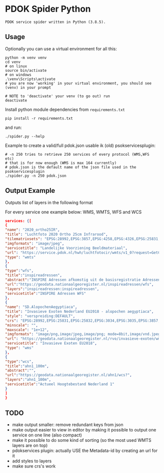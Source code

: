 # PDOK Spider Python

    PDOK service spider written in Python (3.8.5).

## Usage

Optionally you can use a virtual environment for all this:

```
python -m venv venv
cd venv
# on linux
source bin/activate
# on windows
.\venv\Scripts\activate
# you are now 'working' in your virtual environment, you should see (venv) in your prompt

# NOTE to 'deactivate' your venv (to go out) run
deactivate
```

Install python module dependencies from `requirements.txt` 

```
pip install -r requirements.txt
```

and run:

```
./spider.py --help
```

Example to create a valid/full pdok.json usable ik (old) psokservicesplugin:

```
# -n 250 tries to retrieve 250 services of every protocol (WMS,WFS etc) 
# that is for now enough (WMS is max 164 currently)
# pdok.json is the default name of the json file used in the psokservicesplugin
./spider.py -n 250 pdok.json
```

## Output Example

Outputs list of layers in the following format

For every service one example below: WMS, WMTS, WFS and WCS

```json
services: {[
{
"name": "2020_ortho25IR",
"title": "Luchtfoto 2020 Ortho 25cm Infrarood",
"tilematrixsets": "EPSG:28992,EPSG:3857,EPSG:4258,EPSG:4326,EPSG:25831,EPSG:25832,OGC:1.0:GoogleMapsCompatible",
"imgformats": "image/jpeg",
"servicetitle": "Landelijke Voorziening Beeldmateriaal",
"url": "https://service.pdok.nl/hwh/luchtfotocir/wmts/v1_0?request=GetCapabilities&service=WMTS",
"type": "wmts"
},
{
"type":"wfs",
"title":"inspireadressen",
"abstract":"INSPIRE Adressen afkomstig uit de basisregistratie Adressen, beschikbaar voor heel Nederland",
"url":"https://geodata.nationaalgeoregister.nl/inspireadressen/wfs",
"layers":"inspireadressen:inspireadressen",
"servicetitle":"INSPIRE Adressen WFS"
},
{
"name": "SD.AlopochenAegyptiaca",
"title": "Invasieve Exoten Nederland EU2018 - alopochen aegyptiaca",
"style": "verspreiding:DEFAULT",
"crs": "EPSG:28992,EPSG:25831,EPSG:25832,EPSG:3034,EPSG:3035,EPSG:3857,EPSG:4258,EPSG:4326,CRS:84",
"minscale": "",
"maxscale": "1e+12",
"imgformats": "image/png,image/jpeg,image/png; mode=8bit,image/vnd.jpeg-png,image/vnd.jpeg-png8",
"url": "https://geodata.nationaalgeoregister.nl/rvo/invasieve-exoten/wms/v1_0?request=GetCapabilities&service=WMS",
"servicetitle": "Invasieve Exoten EU2018",
"type": "wms"
},
{
"type":"wcs",
"title":"ahn1_100m",
"abstract":"",
"url":"https://geodata.nationaalgeoregister.nl/ahn1/wcs?",
"layers":"ahn1_100m",
"servicetitle":"Actueel Hoogtebestand Nederland 1"
}
]
}
```

TODO
----

- make output smaller: remove redundant keys from json
- make output easier to view in editor by making it possible to output one service on one line (also compact)
- make it possible to do some kind of sorting (so the most used WMTS layers are on top)
- pdokservices plugin: actually USE the Metadata-id by creating an url for it
- add styles to layers
- make sure crs's work